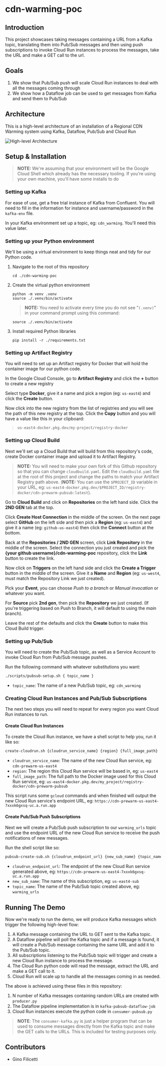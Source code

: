 # cdn-warming-poc

## Introduction
This project showcases taking messages containing a URL from a Kafka topic, translating them into Pub/Sub messages and then using push subscriptions to invoke Cloud Run instances to process the messages, take the URL and make a GET call to the url.

## Goals
1. We show that Pub/Sub push will scale Cloud Run instances to deal with all the messages coming through
1. We show how a Dataflow job can be used to get messages from Kafka and send them to Pub/Sub

## Architecture
This is a high-level architecture of an installation of a Regional CDN Warming system using Kafka, Dataflow, Pub/Sub and Cloud Run

![High-level Architecture](images/arch-regional-url-warming.png)

## Setup & Installation
> **NOTE:** We're assuming that your environment will be the Google Cloud Shell which already has the necessary tooling. If you're using your own machine, you'll have some installs to do

### Setting up Kafka
For ease of use, get a free trial instance of Kafka from Confluent. You will need to fill in the information for instance and username/password in the `kafka-env` file.

In your Kafka environment set up a topic, eg: `cdn_warming`.  You'll need this value later.

### Setting up your Python environment
We'll be using a virtual environment to keep things neat and tidy for our Python code.

1. Navigate to the root of this repository
    ```
    cd ./cdn-warming-poc
    ```

1. Create the virtual python environment

    ```
    python -m venv .venv
    source ./.venv/bin/activate
    ```
    > **NOTE:** You need to activate every time you do not see "`(.venv)`" in your command prompt using this command:
    ```
    source ./.venv/bin/activate 
    ```

1. Install required Python libraries

    ```
    pip install -r ./requirements.txt
    ```

### Setting up Artifact Registry
You will need to set up an Artifact registry for Docker that will hold the container image for our python code.

In the Google Cloud Console, go to **Artifact Registry** and click the **+** button to create a new registry

Select type **Docker**, give it a name and pick a region (eg: `us-east4`) and click the **Create** button.

Now click into the new registry from the list of registries and you will see the path of this new registry at the top. Click the **Copy** button and you will have a value like this in your clipboard:

> `us-east4-docker.pkg.dev/my-project/registry-docker`

### Setting up Cloud Build
Next we'll set up a Cloud Build that will build from this repository's code, create Docker container image and upload it to Artifact Registry.

> **NOTE:** You will need to make your own fork of this Github repository so that you can change `cloudbuild.yaml`. Edit the `cloudbuild.yaml` file at the root of this project and change the paths to match your Artifact Registry path above. (**NOTE:** You can use the `$PROJECT_ID` variable in your URL, eg: `us-east4-docker.pkg.dev/$PROJECT_ID/registry-docker/cdn-prewarm-pubsub:latest`).

Go to **Cloud Build** and click on **Repositories** on the left hand side. Click the **2ND GEN** tab at the top.

Click **Create Host Connection** in the middle of the screen. On the next page select **GitHub** on the left side and then pick a **Region** (eg: `us-east4`) and give it a name (eg: `github-us-east4`) then click the **Connect** button at the bottom.

Back at the **Repositories / 2ND GEN** screen, click **Link Repository** in the middle of the screen. Select the connection you just created and pick the **{your github username}/cdn-warming-poc** repository, click the **Link** button to create the link.

Now click on **Triggers** on the left hand side and click the **Create a Trigger** button in the middle of the screen. Give it a **Name** and **Region** (eg: `us-west4`, must match the Repository Link we just created).

Pick your **Event**, you can choose *Push to a branch* or *Manual invocation* or whatever you want.

For **Source** pick **2nd gen**, then pick the **Repository** we just created. (If you're triggering based on Push to Branch, it will default to using the *main* branch).

Leave the rest of the defaults and click the **Create** button to make this Cloud Build trigger.

### Setting up Pub/Sub
You will need to create the Pub/Sub topic, as well as a Service Account to invoke Cloud Run from Pub/Sub message pushes. 

Run the following command with whatever substitutions you want:

```bash
./scripts/pubsub-setup.sh { topic_name } 
```
- `topic_name`: The name of a new Pub/Sub topic, eg: `cdn_warming`

### Creating Cloud Run Instances and Pub/Sub Subscriptions
The next two steps you will need to repeat for every region you want Cloud Run instances to run.

#### Create Cloud Run Instances
To create the Cloud Run instance, we have a shell script to help you, run it like so:

```bash
create-cloudrun.sh {cloudrun_service_name} {region} {full_image_path}
```
- `cloudrun_service_name`: The name of the new Cloud Run service, eg: `cdn-prewarm-us-east4` 
- `region`: The region this Cloud Run service will be based in, eg: `us-east4`
- `full_image_path`: The full path to the Docker image used for this Cloud Run service, eg: `us-east4-docker.pkg.dev/my_project/registry-docker/cdn-prewarm-pubsub`

This script runs some `gcloud` commands and when finished will output the new Cloud Run service's endpoint URL, eg: `https://cdn-prewarm-us-east4-7xxxk6gxsq-uc.a.run.app`

#### Create Pub/Sub Push Subscriptions
Next we will create a Pub/Sub push subscription to our `warming_urls` topic and use the endpoint URL of the new Cloud Run service to receive the push notifications of new messages.

Run the shell script like so:

```bash
pubsub-create-sub.sh {cloudrun_endpoint_url} {new_sub_name} {topic_name}
```
- `cloudrun_endpoint_url`: The endpoint of the new Cloud Run service generated above, eg: `https://cdn-prewarm-us-east4-7xxxk6gxsq-uc.a.run.app`
- `new_sub_name`: The name of this subscription, eg: `us-east4-sub`
- `topic_name`: The name of the Pub/Sub topic created above, eg: `warming_urls`

## Running The Demo
Now we're ready to run the demo, we will produce Kafka messages which trigger the following high-level flow:

1. A Kafka message containing the URL to GET sent to the Kafka topic.
1. A Dataflow pipeline will poll the Kafka topic and if a message is found, it will create a Pub/Sub message containing the same URL and add it to the Pub/Sub topic.
1. All subscriptions listening to the Pub/Sub topic will trigger and create a new Cloud Run instance to process the message.
1. The Cloud Run python code will read the message, extract the URL and make a GET call to it.
1. Cloud Run will scale up to handle all the messages coming in as needed. 

The above is achieved using these files in this repository: 

1. N number of Kafka messages containing random URLs are created with `producer.py`
1. The Dataflow pipeline implementation is in `kafka-pubsub-dataflow-job`
1. Cloud Run instances execute the python code in `consumer-pubsub.py`

> **NOTE**: The `consumer-kafka.py` is just a helper program that can be used to consume messages directly from the Kafka topic and make the GET calls to the URLs. This is included for testing purposes only.

## Contributors
- Gino Filicetti